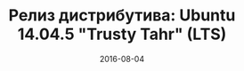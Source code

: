 ---
layout: post
title: "Релиз дистрибутива: Ubuntu 14.04.5 \"Trusty Tahr\" (LTS)"
date: 2016-08-04   
---